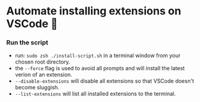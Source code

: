 # Automate installing extensions on VSCode :wrench:

### Run the script

- run: `sudo zsh ./install-script.sh` in a terminal window from your chosen root directory.
- the `--force` flag is used to avoid all prompts and will install the latest verion of an extension.
- `--disable-extensions` will disable all extensions so that VSCode doesn't become sluggish.
- `--list-extensions` will list all installed extensions to the terminal.
